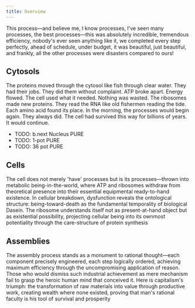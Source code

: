 ```yaml
---
title: Overview
---
```


This process—and believe me, I know processes, I've seen many processes, the best processes—this was absolutely incredible, tremendous efficiency, nobody's ever seen anything like it, we completed every step perfectly, ahead of schedule, under budget, it was beautiful, just beautiful, and frankly, all the other processes were disasters compared to ours!

## Cytosols

The proteins moved through the cytosol like fish through clear water. They had their jobs. They did them without complaint.
ATP broke apart. Energy flowed. The cell used what it needed. Nothing was wasted. The ribosomes made new proteins. They read the RNA like old fishermen reading the tide. Each amino acid found its place. In the morning, the processes would begin again. They always did. The cell had survived this way for billions of years. It would continue.

- TODO: b.next Nucleus PURE
- TODO: 1-pot PURE
- TODO: 36 pot PURE

## Cells

The cell does not merely 'have' processes but is its processes—thrown into metabolic being-in-the-world, where ATP and ribosomes withdraw from theoretical presence into their essential equipmental ready-to-hand existence. In cellular breakdown, dysfunction reveals the ontological structure: being-toward-death as the fundamental temporality of biological Dasein. The ribosome understands itself not as present-at-hand object but as existential possibility, projecting cellular being into its ownmost potentiality through the care-structure of protein synthesis

## Assemblies

The assembly process stands as a monument to rational thought—each component precisely engineered, each step logically ordered, achieving maximum efficiency through the uncompromising application of reason. Those who would dismiss such industrial achievement as mere mechanism fail to grasp the heroic human mind that conceived it. Here is capitalism's triumph: the transformation of raw materials into value through productive work, creating wealth where none existed, proving that man's rational faculty is his tool of survival and prosperity